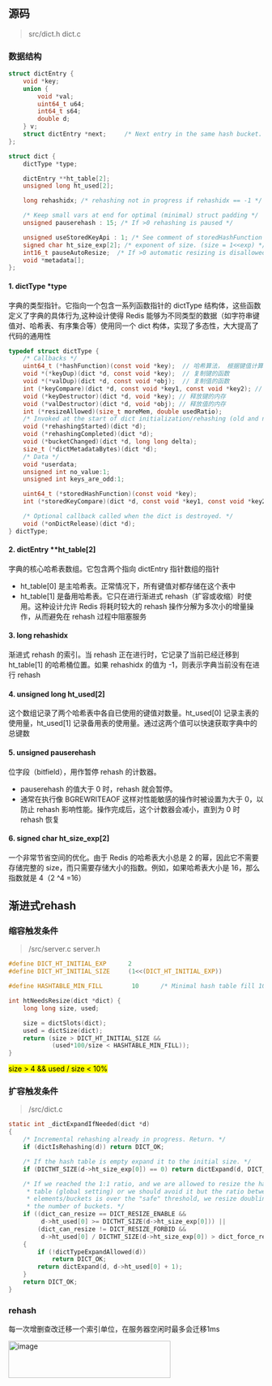 ## 源码
> src/dict.h dict.c
### 数据结构
```c
struct dictEntry {
    void *key;
    union {
        void *val;
        uint64_t u64;
        int64_t s64;
        double d;
    } v;
    struct dictEntry *next;     /* Next entry in the same hash bucket. */
};
```
```c
struct dict {
    dictType *type;

    dictEntry **ht_table[2];
    unsigned long ht_used[2];

    long rehashidx; /* rehashing not in progress if rehashidx == -1 */

    /* Keep small vars at end for optimal (minimal) struct padding */
    unsigned pauserehash : 15; /* If >0 rehashing is paused */

    unsigned useStoredKeyApi : 1; /* See comment of storedHashFunction above */
    signed char ht_size_exp[2]; /* exponent of size. (size = 1<<exp) */
    int16_t pauseAutoResize;  /* If >0 automatic resizing is disallowed (<0 indicates coding error) */
    void *metadata[];
};
```
#### 1. dictType *type
字典的类型指针。它指向一个包含一系列函数指针的 dictType 结构体，这些函数定义了字典的具体行为,这种设计使得 Redis 能够为不同类型的数据（如字符串键值对、哈希表、有序集合等）使用同一个 dict 构体，实现了多态性，大大提高了代码的通用性
```c
typedef struct dictType {
    /* Callbacks */
    uint64_t (*hashFunction)(const void *key);  // 哈希算法， 根据键值计算哈希值、索引值
    void *(*keyDup)(dict *d, const void *key);  // 复制键的函数
    void *(*valDup)(dict *d, const void *obj);  // 复制值的函数
    int (*keyCompare)(dict *d, const void *key1, const void *key2); // 对比键的函数
    void (*keyDestructor)(dict *d, void *key); // 释放键的内存
    void (*valDestructor)(dict *d, void *obj); // 释放值的内存
    int (*resizeAllowed)(size_t moreMem, double usedRatio);
    /* Invoked at the start of dict initialization/rehashing (old and new ht are already created) */
    void (*rehashingStarted)(dict *d);
    void (*rehashingCompleted)(dict *d);
    void (*bucketChanged)(dict *d, long long delta);
    size_t (*dictMetadataBytes)(dict *d);
    /* Data */
    void *userdata;
    unsigned int no_value:1;
    unsigned int keys_are_odd:1;

    uint64_t (*storedHashFunction)(const void *key);
    int (*storedKeyCompare)(dict *d, const void *key1, const void *key2);

    /* Optional callback called when the dict is destroyed. */
    void (*onDictRelease)(dict *d);
} dictType;
```

#### 2. dictEntry **ht_table[2]
字典的核心哈希表数组。它包含两个指向 dictEntry 指针数组的指针
- ht_table[0] 是主哈希表。正常情况下，所有键值对都存储在这个表中
- ht_table[1] 是备用哈希表。它只在进行渐进式 rehash（扩容或收缩）时使用。这种设计允许 Redis 将耗时较大的 rehash 操作分解为多次小的增量操作，从而避免在 rehash 过程中阻塞服务

#### 3. long rehashidx
渐进式 rehash 的索引。当 rehash 正在进行时，它记录了当前已经迁移到 ht_table[1] 的哈希桶位置。如果 rehashidx 的值为 -1，则表示字典当前没有在进行 rehash

#### 4. unsigned long ht_used[2]
这个数组记录了两个哈希表中各自已使用的键值对数量。ht_used[0] 记录主表的使用量，ht_used[1] 记录备用表的使用量。通过这两个值可以快速获取字典中的总键数

#### 5. unsigned pauserehash
位字段（bitfield），用作暂停 rehash 的计数器。
- pauserehash 的值大于 0 时，rehash 就会暂停。
- 通常在执行像 BGREWRITEAOF 这样对性能敏感的操作时被设置为大于 0，以防止 rehash 影响性能。操作完成后，这个计数器会减小，直到为 0 时 rehash 恢复

#### 6. signed char ht_size_exp[2]
一个非常节省空间的优化。由于 Redis 的哈希表大小总是 2 的幂，因此它不需要存储完整的 size，而只需要存储大小的指数。例如，如果哈希表大小是 16，那么指数就是 4（2 
^4 =16）
## 渐进式rehash
### 缩容触发条件
> /src/server.c  server.h
```c
#define DICT_HT_INITIAL_EXP      2
#define DICT_HT_INITIAL_SIZE     (1<<(DICT_HT_INITIAL_EXP))

#define HASHTABLE_MIN_FILL        10      /* Minimal hash table fill 10% */

int htNeedsResize(dict *dict) {
    long long size, used;

    size = dictSlots(dict);
    used = dictSize(dict);
    return (size > DICT_HT_INITIAL_SIZE &&
            (used*100/size < HASHTABLE_MIN_FILL));
}
```
<mark>size > 4 && used / size < 10%</mark> <br>
### 扩容触发条件
> /src/dict.c
```c
static int _dictExpandIfNeeded(dict *d)
{
    /* Incremental rehashing already in progress. Return. */
    if (dictIsRehashing(d)) return DICT_OK;

    /* If the hash table is empty expand it to the initial size. */
    if (DICTHT_SIZE(d->ht_size_exp[0]) == 0) return dictExpand(d, DICT_HT_INITIAL_SIZE);

    /* If we reached the 1:1 ratio, and we are allowed to resize the hash
     * table (global setting) or we should avoid it but the ratio between
     * elements/buckets is over the "safe" threshold, we resize doubling
     * the number of buckets. */
    if ((dict_can_resize == DICT_RESIZE_ENABLE &&
         d->ht_used[0] >= DICTHT_SIZE(d->ht_size_exp[0])) ||
        (dict_can_resize != DICT_RESIZE_FORBID &&
         d->ht_used[0] / DICTHT_SIZE(d->ht_size_exp[0]) > dict_force_resize_ratio))
    {
        if (!dictTypeExpandAllowed(d))
            return DICT_OK;
        return dictExpand(d, d->ht_used[0] + 1);
    }
    return DICT_OK;
}
```
### rehash

每一次增删查改迁移一个索引单位，在服务器空闲时最多会迁移1ms

<img width="320" height="73" alt="image" src="https://github.com/user-attachments/assets/137dbc82-3f74-41f1-8f5d-d1d6f6f2f096" />
